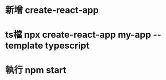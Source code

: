 #   新增  create-react-app <name>
# ts檔  npx create-react-app my-app --template typescript
#  執行  npm start
